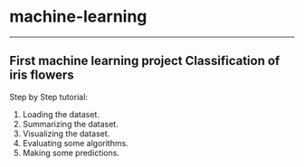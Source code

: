 # machine-learning

------------------------------
First machine learning project
Classification of iris flowers
------------------------------


Step by Step tutorial:

1. Loading the dataset.
2. Summarizing the dataset.
3. Visualizing the dataset.
4. Evaluating some algorithms.
5. Making some predictions.
